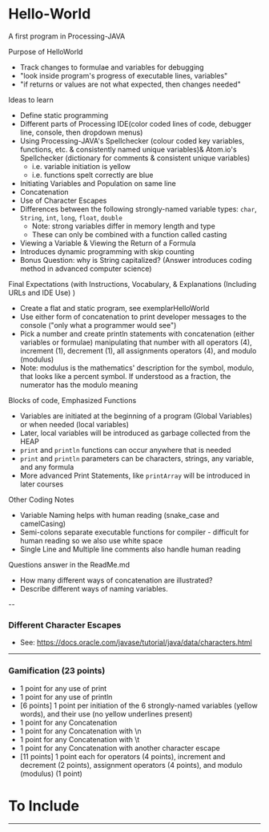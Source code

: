 # Hello-World
A first program in Processing-JAVA

Purpose of HelloWorld
- Track changes to formulae and variables for debugging
- "look inside program's progress of executable lines, variables"
- "if returns or values are not what expected, then changes needed"

Ideas to learn
- Define static programming
- Different parts of Processing IDE(color coded lines of code, debugger line, console, then dropdown menus)
- Using Processing-JAVA's Spellchecker (colour coded key variables, functions, etc. & consistently named unique variables)& Atom.io's Spellchecker (dictionary for comments & consistent unique variables)
  - i.e. variable initiation is yellow
  - i.e. functions spelt correctly are blue
- Initiating Variables and Population on same line
- Concatenation
- Use of Character Escapes
- Differences between the following strongly-named variable types: `char`, `String`, `int`, `long`, `float`, `double`
  - Note: strong variables differ in memory length and type
  - These can only be combined with a function called casting
- Viewing a Variable & Viewing the Return of a Formula
- Introduces dynamic programming with skip counting
- Bonus Question: why is String capitalized? (Answer introduces coding method in advanced computer science)

Final Expectations (with Instructions, Vocabulary, & Explanations (Including URLs and IDE Use) )
- Create a flat and static program, see exemplarHelloWorld
- Use either form of concatenation to print developer messages to the console ("only what a programmer would see")
- Pick a number and create println statements with concatenation (either variables or formulae) manipulating that number with all operators (4), increment (1), decrement (1), all assignments operators (4), and modulo (modulus)
- Note: modulus is the mathematics' description for the symbol, modulo, that looks like a percent symbol. If understood as a fraction, the numerator has the modulo meaning

Blocks of code, Emphasized Functions
- Variables are initiated at the beginning of a program (Global Variables) or when needed (local variables)
- Later, local variables will be introduced as garbage collected from the HEAP
- `print` and `println` functions can occur anywhere that is needed
- `print` and `println` parameters can be characters, strings, any variable, and any formula
- More advanced Print Statements, like `printArray` will be introduced in later courses

Other Coding Notes
- Variable Naming helps with human reading (snake_case and camelCasing)
- Semi-colons separate executable functions for compiler - difficult for human reading so we also use white space
- Single Line and Multiple line comments also handle human reading

Questions answer in the ReadMe.md
- How many different ways of concatenation are illustrated?
- Describe different ways of naming variables.

--

### Different Character Escapes
- See: https://docs.oracle.com/javase/tutorial/java/data/characters.html

---

### Gamification (23 points)
- 1 point for any use of print
- 1 point for any use of println
- [6 points] 1 point per initiation of the 6 strongly-named variables (yellow words), and their use (no yellow underlines present)
- 1 point for any Concatenation
- 1 point for any Concatenation with \n
- 1 point for any Concatenation with \t
- 1 point for any Concatenation with another character escape
- [11 points] 1 point each for operators (4 points), increment and decrement (2 points), assignment operators (4 points), and modulo (modulus) (1 point)

# To Include

---
